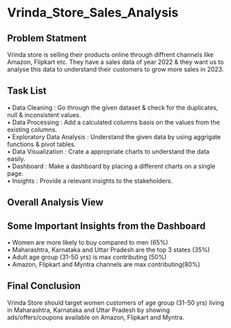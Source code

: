 # Vrinda_Store_Sales_Analysis

## Problem Statment 

Vrinda store is selling their products online through diffrent channels like Amazon, Flipkart etc. They have a sales data of year 2022 & they want us to analyse this data to understand their customers to grow more sales in 2023.

## Task List

• Data Cleaning : Go through the given dataset & check for the duplicates, null & inconsistent values.<br />
• Data Processing : Add a calculated columns basis on the values from the existing columns.<br />
• Exploratory Data Analysis : Understand the given data by using aggrigate functions & pivot tables.<br />
• Data Visualization : Crate a appropriate charts to understand the data easily.<br />
• Dashboard : Make a dashboard by placing a different charts on a single page.<br />
• Insights : Provide a relevant insights to the stakeholders.

## Overall Analysis View 


## Some Important Insights from the Dashboard

•	Women are more likely to buy compared to men (65%)<br />
•	Maharashtra, Karnataka and Uttar Pradesh are the top 3 states (35%)<br />
•	Adult age group (31-50 yrs) is max contributing (50%)<br />
•	Amazon, Flipkart and Myntra channels are max contributing(80%)

## Final Conclusion 

Vrinda Store should target women customers of age group (31-50 yrs) living in Maharashtra, Karnataka and Uttar Pradesh by showing ads/offers/coupons available on Amazon, Flipkart and Myntra.
